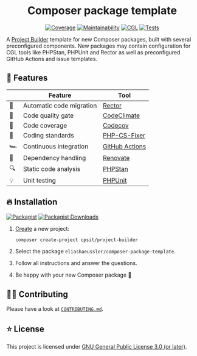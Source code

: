 <div align="center">

# Composer package template

[![Coverage](https://img.shields.io/codecov/c/github/eliashaeussler/composer-package-template?logo=codecov&token=PZ4ICjI2Xb)](https://codecov.io/gh/eliashaeussler/composer-package-template)
[![Maintainability](https://img.shields.io/codeclimate/maintainability/eliashaeussler/composer-package-template?logo=codeclimate)](https://codeclimate.com/github/eliashaeussler/composer-package-template/maintainability)
[![CGL](https://img.shields.io/github/actions/workflow/status/eliashaeussler/composer-package-template/cgl.yaml?label=cgl&logo=github)](https://github.com/eliashaeussler/composer-package-template/actions/workflows/cgl.yaml)
[![Tests](https://img.shields.io/github/actions/workflow/status/eliashaeussler/composer-package-template/tests.yaml?label=tests&logo=github)](https://github.com/eliashaeussler/composer-package-template/actions/workflows/tests.yaml)

</div>

A [Project Builder](https://github.com/CPS-IT/project-builder) template for
new Composer packages, built with several preconfigured components. New
packages may contain configuration for CGL tools like PHPStan, PHPUnit and
Rector as well as preconfigured GitHub Actions and issue templates.

## 🚀 Features

|    | Feature                  | Tool                                                  |
|----|--------------------------|-------------------------------------------------------|
| 🏡 | Automatic code migration | [Rector](https://getrector.com/)                      |
| 🧠 | Code quality gate        | [CodeClimate](https://codeclimate.com/)               |
| 🦄 | Code coverage            | [Codecov](https://about.codecov.io/)                  |
| 🧹 | Coding standards         | [PHP-CS-Fixer](https://cs.symfony.com/)               |
| 🏎 | Continuous integration   | [GitHub Actions](https://github.com/features/actions) |
| 💅 | Dependency handling      | [Renovate](https://renovatebot.com/)                  |
| 🔍 | Static code analysis     | [PHPStan](https://phpstan.org/)                       |
| 💡 | Unit testing             | [PHPUnit](https://phpunit.de/)                        |

## 🔥 Installation

[![Packagist](https://img.shields.io/packagist/v/eliashaeussler/composer-package-template?label=version&logo=packagist)](https://packagist.org/packages/eliashaeussler/composer-package-template)
[![Packagist Downloads](https://img.shields.io/packagist/dt/eliashaeussler/composer-package-template?color=brightgreen)](https://packagist.org/packages/eliashaeussler/composer-package-template)

1. [Create](https://project-builder.cps-it.de/getting-started.html) a new project:

   ```bash
   composer create-project cpsit/project-builder
   ```

2. Select the package `eliashaeussler/composer-package-template`.
3. Follow all instructions and answer the questions.
4. Be happy with your new Composer package 🥳

## 🧑‍💻 Contributing

Please have a look at [`CONTRIBUTING.md`](CONTRIBUTING.md).

## ⭐ License

This project is licensed under [GNU General Public License 3.0 (or later)](LICENSE).
